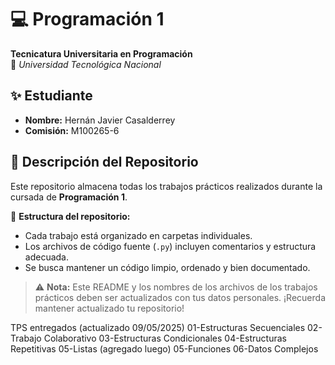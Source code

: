 # 💻 Programación 1

**Tecnicatura Universitaria en Programación**  
📍 *Universidad Tecnológica Nacional*  

## ✨ Estudiante

- **Nombre:** Hernán Javier Casalderrey
- **Comisión:** M100265-6  

## 📂 Descripción del Repositorio

Este repositorio almacena todas los trabajos prácticos realizados durante la cursada de **Programación 1**.  

📌 **Estructura del repositorio:**  

- Cada trabajo está organizado en carpetas individuales.
- Los archivos de código fuente (`.py`) incluyen comentarios y estructura adecuada.  
- Se busca mantener un código limpio, ordenado y bien documentado.  

> ⚠️ **Nota:** Este README y los nombres de los archivos de los trabajos prácticos deben ser actualizados con tus datos personales.
> ¡Recuerda mantener actualizado tu repositorio!

TPS entregados (actualizado 09/05/2025)
01-Estructuras Secuenciales
02-Trabajo Colaborativo
03-Estructuras Condicionales
04-Estructuras Repetitivas
05-Listas (agregado luego)
05-Funciones
06-Datos Complejos
